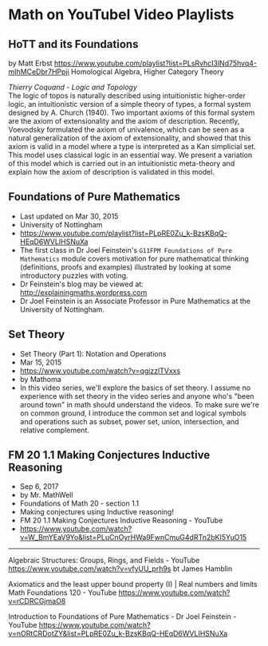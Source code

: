 # Math on YouTubel Video Playlists


## HoTT and its Foundations
by Matt Erbst
https://www.youtube.com/playlist?list=PLsRvhcI3lNd75hvq4-mIhMCeDbr7HPpji
Homological Algebra, Higher Category Theory

*Thierry Coquand - Logic and Topology*    
The logic of topos is naturally described using intuitionistic higher-order logic, an intuitionistic version of a simple theory of types, a formal system designed by A. Church (1940). Two important axioms of this formal system are the axiom of extensionality and the axiom of description. Recently, Voevodsky formulated the axiom of univalence, which can be seen as a natural generalization of the axiom of extensionality, and showed that this axiom is valid in a model where a type is interpreted as a Kan simplicial set. This model uses classical logic in an essential way. We present a variation of this model which is carried out in an intuitionistic meta-theory and explain how the axiom of description is validated in this model.

## Foundations of Pure Mathematics
- Last updated on Mar 30, 2015
- University of Nottingham
- https://www.youtube.com/playlist?list=PLpRE0Zu_k-BzsKBqQ-HEqD6WVLIHSNuXa
- The first class in Dr Joel Feinstein's `G11FPM Foundations of Pure Mathematics` module covers motivation for pure mathematical thinking (definitions, proofs and examples) illustrated by looking at some introductory puzzles with voting.
- Dr Feinstein's blog may be viewed at: http://explainingmaths.wordpress.com
- Dr Joel Feinstein is an Associate Professor in Pure Mathematics at the University of Nottingham.


## Set Theory 
- Set Theory (Part 1): Notation and Operations
- Mar 15, 2015
- https://www.youtube.com/watch?v=qgizzlTVxxs
- by Mathoma
- In this video series, we'll explore the basics of set theory. I assume no experience with set theory in the video series and anyone who's "been around town" in math should understand the videos. To make sure we're on common ground, I introduce the common set and logical symbols and operations such as subset, power set, union, intersection, and relative complement.


## FM 20 1.1 Making Conjectures Inductive Reasoning
- Sep 6, 2017
- by Mr. MathWell
- Foundations of Math 20 - section 1.1
- Making conjectures using Inductive reasoning!
- FM 20 1.1 Making Conjectures Inductive Reasoning - YouTube
- https://www.youtube.com/watch?v=W_BmYEaV9Yo&list=PLuCnOyrHWa9FwnCmuG4dRTn2bKI5YuO15


---

Algebraic Structures: Groups, Rings, and Fields - YouTube
https://www.youtube.com/watch?v=vfyUU_prh9s
bt James Hamblin

Axiomatics and the least upper bound property (I) | Real numbers and limits Math Foundations 120 - YouTube
https://www.youtube.com/watch?v=rCDRCGjmaO8

Introduction to Foundations of Pure Mathematics - Dr Joel Feinstein - YouTube
https://www.youtube.com/watch?v=nORtCRDotZY&list=PLpRE0Zu_k-BzsKBqQ-HEqD6WVLIHSNuXa
